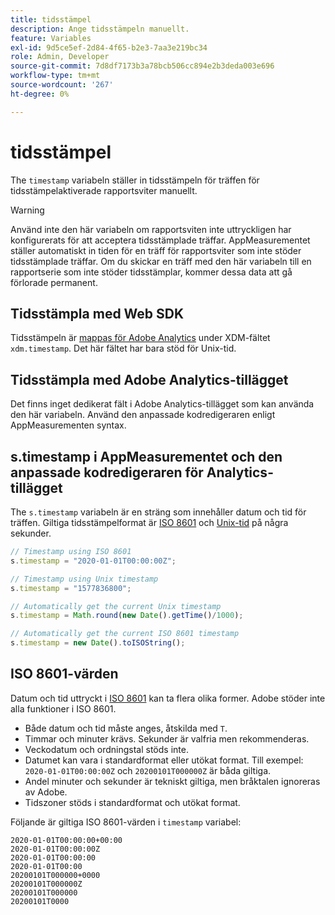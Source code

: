 ```yaml
---
title: tidsstämpel
description: Ange tidsstämpeln manuellt.
feature: Variables
exl-id: 9d5ce5ef-2d84-4f65-b2e3-7aa3e219bc34
role: Admin, Developer
source-git-commit: 7d8df7173b3a78bcb506cc894e2b3deda003e696
workflow-type: tm+mt
source-wordcount: '267'
ht-degree: 0%

---
```


# tidsstämpel

The `timestamp` variabeln ställer in tidsstämpeln för träffen för tidsstämpelaktiverade rapportsviter manuellt.

>[!WARNING]
>
>Använd inte den här variabeln om rapportsviten inte uttryckligen har konfigurerats för att acceptera tidsstämplade träffar. AppMeasurementet ställer automatiskt in tiden för en träff för rapportsviter som inte stöder tidsstämplade träffar. Om du skickar en träff med den här variabeln till en rapportserie som inte stöder tidsstämplar, kommer dessa data att gå förlorade permanent.

## Tidsstämpla med Web SDK

Tidsstämpeln är [mappas för Adobe Analytics](https://experienceleague.adobe.com/docs/analytics/implementation/aep-edge/variable-mapping.html) under XDM-fältet `xdm.timestamp`. Det här fältet har bara stöd för Unix-tid.

## Tidsstämpla med Adobe Analytics-tillägget

Det finns inget dedikerat fält i Adobe Analytics-tillägget som kan använda den här variabeln. Använd den anpassade kodredigeraren enligt AppMeasurementen syntax.

## s.timestamp i AppMeasurementet och den anpassade kodredigeraren för Analytics-tillägget

The `s.timestamp` variabeln är en sträng som innehåller datum och tid för träffen. Giltiga tidsstämpelformat är [ISO 8601](https://en.wikipedia.org/wiki/ISO_8601) och [Unix-tid](https://en.wikipedia.org/wiki/Unix_time) på några sekunder.

```js
// Timestamp using ISO 8601
s.timestamp = "2020-01-01T00:00:00Z";

// Timestamp using Unix timestamp
s.timestamp = "1577836800";

// Automatically get the current Unix timestamp
s.timestamp = Math.round(new Date().getTime()/1000);

// Automatically get the current ISO 8601 timestamp
s.timestamp = new Date().toISOString();
```

## ISO 8601-värden

Datum och tid uttryckt i [ISO 8601](https://en.wikipedia.org/wiki/ISO_8601) kan ta flera olika former. Adobe stöder inte alla funktioner i ISO 8601.

* Både datum och tid måste anges, åtskilda med `T`.
* Timmar och minuter krävs. Sekunder är valfria men rekommenderas.
* Veckodatum och ordningstal stöds inte.
* Datumet kan vara i standardformat eller utökat format. Till exempel: `2020-01-01T00:00:00Z` och `20200101T000000Z` är båda giltiga.
* Andel minuter och sekunder är tekniskt giltiga, men bråktalen ignoreras av Adobe.
* Tidszoner stöds i standardformat och utökat format.

Följande är giltiga ISO 8601-värden i `timestamp` variabel:

```text
2020-01-01T00:00:00+00:00
2020-01-01T00:00:00Z
2020-01-01T00:00:00
2020-01-01T00:00
20200101T000000+0000
20200101T000000Z
20200101T000000
20200101T0000
```
